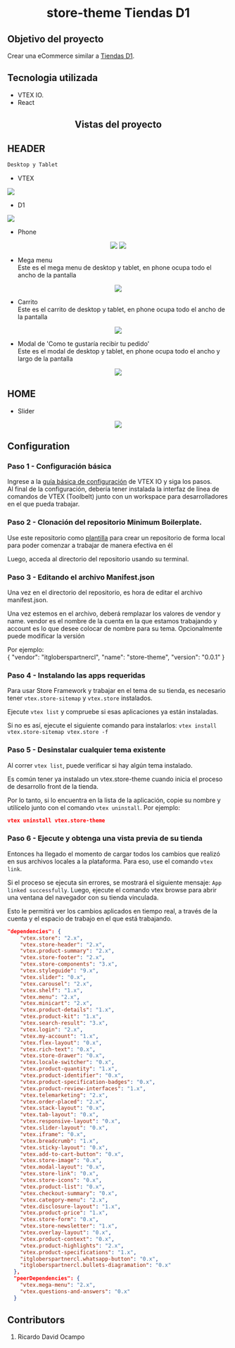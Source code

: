 <center> <h1>store-theme Tiendas D1</h1> </center>

## Objetivo del proyecto

Crear una eCommerce similar a [Tiendas D1](https://domicilios.tiendasd1.com/). 

## Tecnologia utilizada

- VTEX IO.
- React

<center> <h2>Vistas del proyecto</h2> </center>

## HEADER
```bash
Desktop y Tablet
```

-  VTEX

<p>
  <img src="../assets/img/readme/headerdesktoptablet.png" />
</p>

-  D1

<p>
  <img src="../assets/img/readme/HOMEHEADERDESKTOP.png" />
</p>



- Phone

<p align="center" >
  <img src="../assets/img/readme/headerphone.png" />
  <img src="../assets/img/readme/HEADERPHONED1.png" />
</p>


- Mega menu  <br> Este es el mega menu de desktop y tablet, en phone ocupa todo el ancho de la pantalla <br/>
  

<p align="center" >
  <img src="../assets/img/readme/headermegamenudesktop.png" />
</p>

- Carrito <br> Este es el carrito de desktop y tablet, en phone ocupa todo el ancho de la pantalla <br/>

<p align="center" >
  <img src="../assets/img/readme/headercarritodesktoptablet.png" />
</p>

- Modal de 'Como te gustaría recibir tu pedido' <br> Este es el modal de desktop y tablet, en phone ocupa todo el ancho y largo de la pantalla <br/>

<p align="center" >
  <img src="../assets/img/readme/headerdesktopmodal.png" />
</p>

## HOME
-  Slider

<p align="center" >
  <img src="../assets/img/readme/homesliderdescktop.png" />
</p>




## Configuration

### Paso 1 - Configuración básica  
Ingrese a la [guía básica de configuración](https://developers.vtex.com/vtex-developer-docs/docs/vtex-io-documentation-2-basicsetuptodevelopinvtexio) de VTEX IO y siga los pasos.  
Al final de la configuración, debería tener instalada la interfaz de línea de comandos de VTEX (Toolbelt) junto con un workspace para desarrolladores en el que pueda trabajar.

### Paso 2 - Clonación del repositorio Minimum Boilerplate.

Use este repositorio como [plantilla](https://github.com/vtex-apps/minimum-boilerplate-theme) para crear un repositorio de forma local para poder comenzar a trabajar de manera efectiva en él

Luego, acceda al directorio del repositorio usando su terminal.

### Paso 3 - Editando el archivo Manifest.json
Una vez en el directorio del repositorio, es hora de editar el archivo manifest.json.

Una vez estemos en el archivo, deberá remplazar los valores de vendor y name. vendor es el nombre de la cuenta en la que estamos trabajando y account es lo que desee colocar de nombre para su tema. Opcionalmente puede modificar la versión  

Por ejemplo:  
{
  "vendor": "itgloberspartnercl",
  "name": "store-theme",
  "version": "0.0.1"
}

### Paso 4 - Instalando las apps requeridas
Para usar Store Framework y trabajar en el tema de su tienda, es necesario tener `vtex.store-sitemap` y `vtex.store` instalados.

Ejecute `vtex list` y compruebe si esas aplicaciones ya están instaladas.

Si no es así, ejecute el siguiente comando para instalarlos: `vtex install vtex.store-sitemap vtex.store -f`

### Paso 5 - Desinstalar cualquier tema existente
Al correr `vtex list`, puede verificar si hay algún tema instalado.

Es común tener ya instalado un vtex.store-theme cuando inicia el proceso de desarrollo front de la tienda.

Por lo tanto, si lo encuentra en la lista de la aplicación, copie su nombre y utilícelo junto con el comando `vtex uninstall`. Por ejemplo:

```json
vtex uninstall vtex.store-theme
```
### Paso 6 - Ejecute y obtenga una vista previa de su tienda
Entonces ha llegado el momento de cargar todos los cambios que realizó en sus archivos locales a la plataforma. Para eso, use el comando `vtex link`.

Si el proceso se ejecuta sin errores, se mostrará el siguiente mensaje: `App linked successfully`. Luego, ejecute el comando vtex browse para abrir una ventana del navegador con su tienda vinculada.

Esto le permitirá ver los cambios aplicados en tiempo real, a través de la cuenta y el espacio de trabajo en el que está trabajando.


```json
"dependencies": {
    "vtex.store": "2.x",
    "vtex.store-header": "2.x",
    "vtex.product-summary": "2.x",
    "vtex.store-footer": "2.x",
    "vtex.store-components": "3.x",
    "vtex.styleguide": "9.x",
    "vtex.slider": "0.x",
    "vtex.carousel": "2.x",
    "vtex.shelf": "1.x",
    "vtex.menu": "2.x",
    "vtex.minicart": "2.x",
    "vtex.product-details": "1.x",
    "vtex.product-kit": "1.x",
    "vtex.search-result": "3.x",
    "vtex.login": "2.x",
    "vtex.my-account": "1.x",
    "vtex.flex-layout": "0.x",
    "vtex.rich-text": "0.x",
    "vtex.store-drawer": "0.x",
    "vtex.locale-switcher": "0.x",
    "vtex.product-quantity": "1.x",
    "vtex.product-identifier": "0.x",
    "vtex.product-specification-badges": "0.x",
    "vtex.product-review-interfaces": "1.x",
    "vtex.telemarketing": "2.x",
    "vtex.order-placed": "2.x",
    "vtex.stack-layout": "0.x",
    "vtex.tab-layout": "0.x",
    "vtex.responsive-layout": "0.x",
    "vtex.slider-layout": "0.x",
    "vtex.iframe": "0.x",
    "vtex.breadcrumb": "1.x",
    "vtex.sticky-layout": "0.x",
    "vtex.add-to-cart-button": "0.x",
    "vtex.store-image": "0.x",
    "vtex.modal-layout": "0.x",
    "vtex.store-link": "0.x",
    "vtex.store-icons": "0.x",
    "vtex.product-list": "0.x",
    "vtex.checkout-summary": "0.x",
    "vtex.category-menu": "2.x",
    "vtex.disclosure-layout": "1.x",
    "vtex.product-price": "1.x",
    "vtex.store-form": "0.x",
    "vtex.store-newsletter": "1.x",
    "vtex.overlay-layout": "0.x",
    "vtex.product-context": "0.x",
    "vtex.product-highlights": "2.x",
    "vtex.product-specifications": "1.x",
    "itgloberspartnercl.whatsapp-button": "0.x",
    "itgloberspartnercl.bullets-diagramation": "0.x"
  },
  "peerDependencies": {
    "vtex.mega-menu": "2.x",
    "vtex.questions-and-answers": "0.x"
  }
```


## Contributors  
1.	Ricardo David Ocampo






